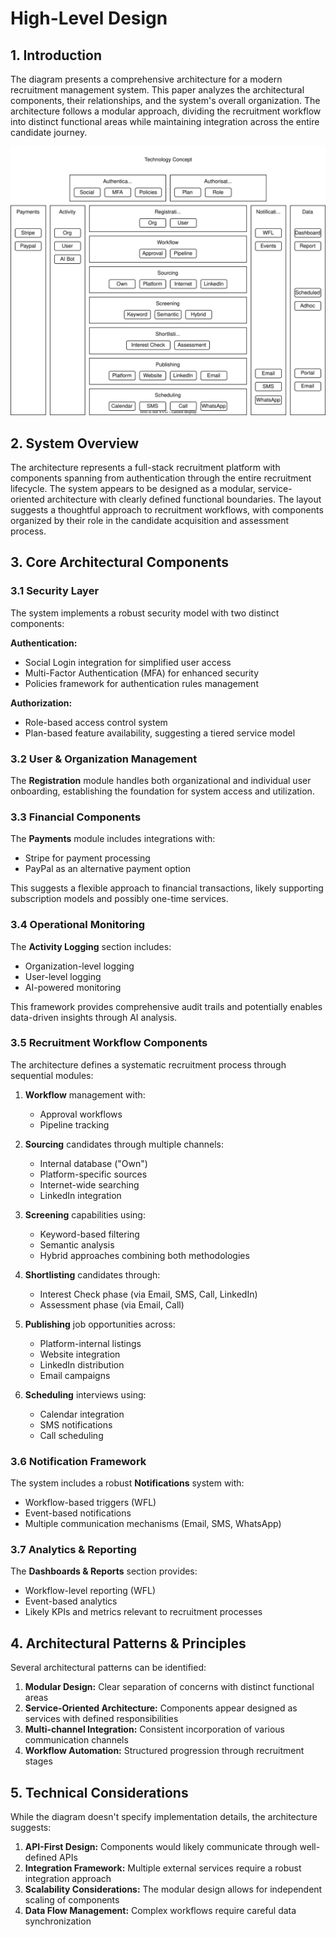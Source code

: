 # High-Level Design

## 1. Introduction

The diagram presents a comprehensive architecture for a modern recruitment management system. This paper analyzes the architectural components, their relationships, and the system's overall organization. The architecture follows a modular approach, dividing the recruitment workflow into distinct functional areas while maintaining integration across the entire candidate journey.

![Cognitive Hire Technology Concept](diagrams/concept.svg)

## 2. System Overview

The architecture represents a full-stack recruitment platform with components spanning from authentication through the entire recruitment lifecycle. The system appears to be designed as a modular, service-oriented architecture with clearly defined functional boundaries. The layout suggests a thoughtful approach to recruitment workflows, with components organized by their role in the candidate acquisition and assessment process.

## 3. Core Architectural Components

### 3.1 Security Layer
The system implements a robust security model with two distinct components:

**Authentication:**
- Social Login integration for simplified user access
- Multi-Factor Authentication (MFA) for enhanced security
- Policies framework for authentication rules management

**Authorization:**
- Role-based access control system
- Plan-based feature availability, suggesting a tiered service model

### 3.2 User & Organization Management

The **Registration** module handles both organizational and individual user onboarding, establishing the foundation for system access and utilization.

### 3.3 Financial Components

The **Payments** module includes integrations with:
- Stripe for payment processing
- PayPal as an alternative payment option

This suggests a flexible approach to financial transactions, likely supporting subscription models and possibly one-time services.

### 3.4 Operational Monitoring

The **Activity Logging** section includes:
- Organization-level logging
- User-level logging
- AI-powered monitoring

This framework provides comprehensive audit trails and potentially enables data-driven insights through AI analysis.

### 3.5 Recruitment Workflow Components

The architecture defines a systematic recruitment process through sequential modules:

1. **Workflow** management with:
   - Approval workflows
   - Pipeline tracking

2. **Sourcing** candidates through multiple channels:
   - Internal database ("Own")
   - Platform-specific sources
   - Internet-wide searching
   - LinkedIn integration

3. **Screening** capabilities using:
   - Keyword-based filtering
   - Semantic analysis
   - Hybrid approaches combining both methodologies

4. **Shortlisting** candidates through:
   - Interest Check phase (via Email, SMS, Call, LinkedIn)
   - Assessment phase (via Email, Call)

5. **Publishing** job opportunities across:
   - Platform-internal listings
   - Website integration
   - LinkedIn distribution
   - Email campaigns

6. **Scheduling** interviews using:
   - Calendar integration
   - SMS notifications
   - Call scheduling

### 3.6 Notification Framework

The system includes a robust **Notifications** system with:
- Workflow-based triggers (WFL)
- Event-based notifications
- Multiple communication mechanisms (Email, SMS, WhatsApp)

### 3.7 Analytics & Reporting

The **Dashboards & Reports** section provides:
- Workflow-level reporting (WFL)
- Event-based analytics
- Likely KPIs and metrics relevant to recruitment processes

## 4. Architectural Patterns & Principles

Several architectural patterns can be identified:

1. **Modular Design:** Clear separation of concerns with distinct functional areas
2. **Service-Oriented Architecture:** Components appear designed as services with defined responsibilities
3. **Multi-channel Integration:** Consistent incorporation of various communication channels
4. **Workflow Automation:** Structured progression through recruitment stages

## 5. Technical Considerations

While the diagram doesn't specify implementation details, the architecture suggests:

1. **API-First Design:** Components would likely communicate through well-defined APIs
2. **Integration Framework:** Multiple external services require a robust integration approach
3. **Scalability Considerations:** The modular design allows for independent scaling of components
4. **Data Flow Management:** Complex workflows require careful data synchronization
